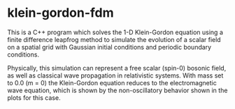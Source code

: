 # klein-gordon-fdm
 
This is a C++ program which solves the 1-D Klein-Gordon equation using a finite difference leapfrog method to simulate the evolution of a scalar field on a spatial grid with Gaussian initial conditions and periodic boundary conditions. 

Physically, this simulation can represent a free scalar (spin-0) bosonic field, as well as classical wave propagation in relativistic systems. With mass set to 0.0 (m = 0) the Klein-Gordon equation reduces to the electromagnetic wave equation, which is shown by the non-oscillatory behavior shown in the plots for this case. 


